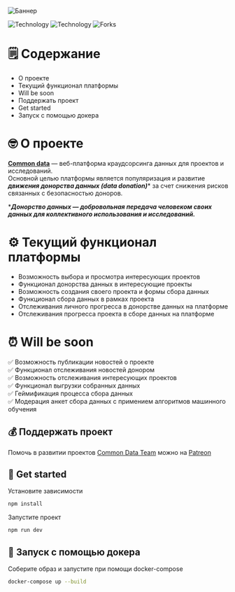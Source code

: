 ![Баннер](https://i.ibb.co/fXDPf45/Frame-97.png)  

![Technology](https://img.shields.io/badge/svelte-svelte--v3-orange) ![Technology](https://img.shields.io/badge/python-3.7-blue) ![Forks](https://img.shields.io/github/forks/common-data-team/common-data-app?style=social)

# 🗒 Содержание

* О проекте
* Текущий функционал платформы
* Will be soon
* Поддержать проект
* Get started
* Запуск с помощью докера

# 🤓 О проекте

**[Common data](https://commondata.ru/)** — веб-платформа краудсорсинга данных для проектов и исследований.  
Основной целью платформы является популяризация и развитие ***движения донорства данных (data donation)**** за счет снижения рисков связанных с безопасностью доноров. 

****Донорство данных — добровольная передача человеком своих данных для коллективного использования и исследований.***

# ⚙️ Текущий функционал платформы 

* Возможность выбора и просмотра интересующих проектов 
* Функционал донорства данных в интересующие проекты 
* Возможность создания своего проекта и формы сбора данных
* Функционал сбора данных в рамках проекта 
* Отслеживания личного прогресса в донорстве данных на платформе
* Отслеживания прогресса проекта в сборе данных на платформе 

# ⏰ Will be soon
   :white_check_mark: Возможность публикации новостей о проекте  
   :white_check_mark: Функционал отслеживания новостей донором  
   :white_check_mark: Возможность отслеживания интересующих проектов  
   :white_check_mark: Функционал выгрузки собранных данных  
   :white_check_mark: Геймификация процесса сбора данных  
   :white_check_mark: Модерация анкет сбора данных с примением алгоритмов машинного обучения  
   
## 💰 Поддержать проект
Помочь в развитии проектов [Common Data Team](https://github.com/Common-Data-Team) можно на [Patreon](https://www.patreon.com/commondatateam)

## 🚀 Get started

Установите зависимости

```bash
npm install
```
Запустите проект 

```bash
npm run dev
```

## 🐳 Запуск с помощью докера

Соберите образ и запустите при помощи docker-compose
```bash
docker-compose up --build
```

